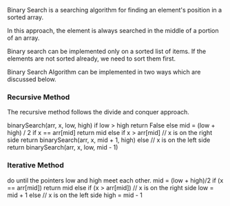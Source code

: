 Binary Search is a searching algorithm for finding an element's position in a sorted array.

In this approach, the element is always searched in the middle of a portion of an array.

Binary search can be implemented only on a sorted list of items. If the elements are not sorted already, we need to sort them first.


Binary Search Algorithm can be implemented in two ways which are discussed below.
### Recursive Method
The recursive method follows the divide and conquer approach.

binarySearch(arr, x, low, high)
    if low > high
        return False 
    else
        mid = (low + high) / 2 
        if x == arr[mid]
            return mid
        else if x > arr[mid]        // x is on the right side
            return binarySearch(arr, x, mid + 1, high)
        else                               // x is on the left side
            return binarySearch(arr, x, low, mid - 1)

### Iterative Method

do until the pointers low and high meet each other.
    mid = (low + high)/2
    if (x == arr[mid])
        return mid
    else if (x > arr[mid]) // x is on the right side
        low = mid + 1
    else                       // x is on the left side
        high = mid - 1
